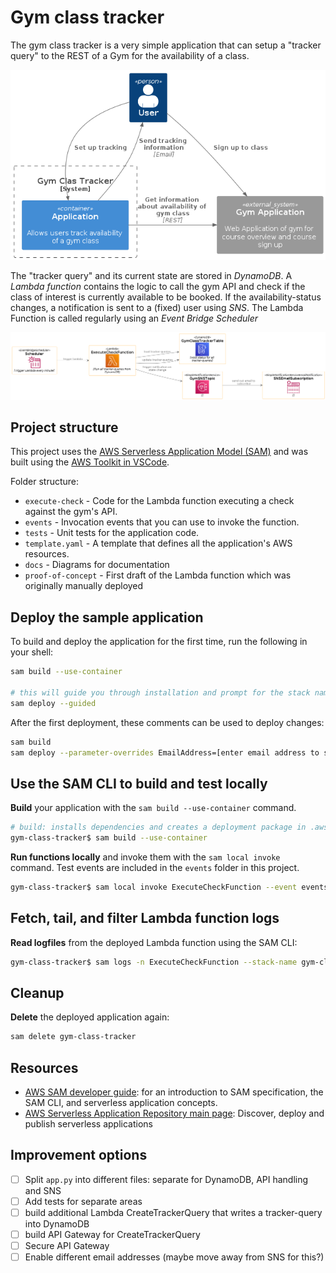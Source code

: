 # Gym class tracker

The gym class tracker is a very simple application that can setup a "tracker query" to the REST of a Gym for the availability of a class.

![c4-context-diagram](docs/rendered/c4-context-diagram.png)

The "tracker query" and its current state are stored in *DynamoDB*. A *Lambda function* contains the logic to call the gym API and check if the class of interest is currently available to be booked. If the availability-status changes, a notification is sent to a (fixed) user using *SNS*. The Lambda Function is called regularly using an *Event Bridge Scheduler* 

![aws-architecture](docs/rendered/aws-architecture.png)


## Project structure

This project uses the [AWS Serverless Application Model (SAM)](https://aws.amazon.com/serverless/sam/) and was built using the [AWS Toolkit in VSCode](https://docs.aws.amazon.com/toolkit-for-vscode/latest/userguide/welcome.html).

Folder structure:
- `execute-check` - Code for the Lambda function executing a check against the gym's API.
- `events` - Invocation events that you can use to invoke the function.
- `tests` - Unit tests for the application code. 
- `template.yaml` - A template that defines all the application's AWS resources.
- `docs` - Diagrams for documentation
- `proof-of-concept` - First draft of the Lambda function which was originally manually deployed

## Deploy the sample application

To build and deploy the application for the first time, run the following in your shell:

```bash
sam build --use-container

# this will guide you through installation and prompt for the stack name, AWS region and capability to create IAM roles (to create/modifycIAM roles, the `CAPABILITY_IAM` value for `capabilities` must be set). Arguments can be savet to samconfig.toml
sam deploy --guided
```

After the first deployment, these comments can be used to deploy changes:

```bash
sam build 
sam deploy --parameter-overrides EmailAddress=[enter email address to send notifications] 
```

## Use the SAM CLI to build and test locally

**Build** your application with the `sam build --use-container` command.

```bash
# build: installs dependencies and creates a deployment package in .aws-sam/build
gym-class-tracker$ sam build --use-container
```

**Run functions locally** and invoke them with the `sam local invoke` command. Test events are included in the `events` folder in this project.

```bash
gym-class-tracker$ sam local invoke ExecuteCheckFunction --event events/empty-call.json
```

## Fetch, tail, and filter Lambda function logs

**Read logfiles** from the deployed Lambda function using the SAM CLI:
```bash
gym-class-tracker$ sam logs -n ExecuteCheckFunction --stack-name gym-class-tracker --tail
```

## Cleanup

**Delete** the deployed application again:
```bash
sam delete gym-class-tracker
```

## Resources
* [AWS SAM developer guide](https://docs.aws.amazon.com/serverless-application-model/latest/developerguide/what-is-sam.html): for an introduction to SAM specification, the SAM CLI, and serverless application concepts.
* [AWS Serverless Application Repository main page](https://aws.amazon.com/serverless/serverlessrepo/): Discover, deploy and publish serverless applications

## Improvement options
- [ ] Split `app.py` into different files: separate for DynamoDB, API handling and SNS
- [ ] Add tests for separate areas
- [ ] build additional Lambda CreateTrackerQuery that writes a tracker-query into DynamoDB
- [ ] build API Gateway for CreateTrackerQuery
- [ ] Secure API Gateway
- [ ] Enable different email addresses (maybe move away from SNS for this?)
